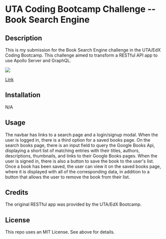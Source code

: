 # UTA Coding Bootcamp Challenge  -- Book Search Engine

## Description

This is my submission for the Book Search Engine challenge in the UTA/EdX Coding Bootcamp. This challenge aimed to transform a RESTful API app to use Apollo Server and GraphQL.

<img src="public/assets/images/portfolio_screenshot.png"/>

<a href="https://main--noahmeister.netlify.app/">Link</a>



## Installation

N/A

## Usage

The navbar has links to a search page and a login/signup modal. When the user is logged in, there is a third option for a saved books page. On the search books page, there is an input field to query the Google Books Api, displaying a short list of matching entries with their titles, authors, descriptions, thumbnails, and links to their Google Books pages. When the user is signed in, there is also a button to save the book to the user's list. Once a book has been saved, the user can view it on the saved books page, where it is displayed with all of the corresponding data, in addition to a button that allows the user to remove the book from their list.

## Credits

The original RESTful app was provided by the UTA/EdX Bootcamp.

## License

This repo uses an MIT License. See above for details.
